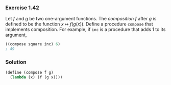 ### Exercise 1.42

Let *f* and *g* be two one-argument functions. The *composition f* after *g* is
defined to be the function *x* &#8614; *f*(*g*(*x*)). Define a procedure
`compose` that implements composition. For example, if `inc` is a procedure that
adds 1 to its argument,

```scheme
((compose square inc) 6)
; 49
```

### Solution

```scheme
(define (compose f g)
  (lambda (x) (f (g x))))
```
